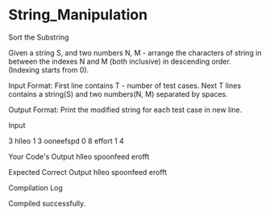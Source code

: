 # String_Manipulation
Sort the Substring

Given a string S, and two numbers N, M - arrange the characters of string in between the indexes N and M (both inclusive) in descending order. (Indexing starts from 0).

Input Format:
First line contains T - number of test cases.
Next T lines contains a string(S) and two numbers(N, M) separated by spaces.

Output Format:
Print the modified string for each test case in new line.

Input

3
hlleo 1 3
ooneefspd 0 8
effort 1 4


Your Code's Output
hlleo
spoonfeed
erofft


Expected Correct Output
hlleo
spoonfeed
erofft

Compilation Log

Compiled successfully.
